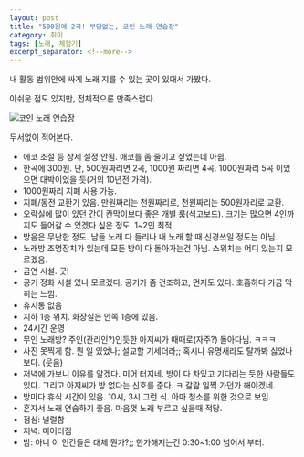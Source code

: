 ```yaml
---
layout: post
title: "500원에 2곡! 부담없는, 코인 노래 연습장"
category: 취미
tags: [노래, 체험기]
excerpt_separator: <!--more-->
---
```


내 활동 범위안에 싸게 노래 지를 수 있는 곳이 있대서 가봤다.
<!--more-->
아쉬운 점도 있지만, 전체적으론 만족스럽다.

![코인 노래 연습장](https://lh3.googleusercontent.com/k0eBdhJpXithKoNOI2f1KKgJEBJhSama034PdyIpMoKQjwiibis4zSPq9-SDENyeCZsMFzE0Sb8=s600 "무엇보다 싸서 좋은 코인 노래 연습장")

두서없이 적어본다.

- 에코 조절 등 상세 설정 안됨. 애코를 좀 줄이고 싶었는데 아쉽.
- 한곡에 300원. 단, 500원짜리면 2곡, 1000원 짜리면 4곡. 1000원짜리 5곡 이었으면 대박이었을 듯(거의 10년전 가격).
- 1000원짜리 지폐 사용 가능.
- 지폐/동전 교환기 있음. 만원짜리는 천원짜리로, 천원짜리는 500원자리로 교환.
- 오락실에 많이 있던 간이 칸막이보다 좋은 개별 룸(석고보드). 크기는 많으면 4인까지도 들어갈 수 있겠다 싶은 정도. 1~2인 최적.
- 방음은 무난한 정도. 남들 노래 다 들리나 내 노래 할 때 신경쓰일 정도는 아님.
- 노래방 조명장치가 있는데 모든 방이 다 돌아가는건 아님. 스위치는 어디 있는지 모르겠음.
- 금연 시설. 굿!
- 공기 정화 시설 있나 모르겠다. 공기가 좀 건조하고, 먼지도 있다. 호흡하다 가끔 막히는 느낌.
- 휴지통 없음
- 지하 1층 위치. 화장실은 안쪽 1층에 있음.
- 24시간 운영
- 무인 노래방? 주인(관리인?)인듯한 아저씨가 때때로(자주?) 돌아다님. ㅋㅋㅋ
- 사진 못찍게 함. 뭔 일 있었나; 설교할 기세더라;; 혹시나 유명새라도 탈까봐 싫었나 보다. (웃음)
- 저녁에 가보니 이유를 알겠다. 미어 터지네. 방이 다 차있고 기다리는 듯한 사람들도 있다. 그리고 아저씨가 방 없다는 신호를 준다. ㅋ 갈람 일찍 가던가 해야겠네.
- 방마다 휴식 시간이 있음. 10시, 3시 그런 식. 아마 청소를 위한 것으로 보임.
- 혼자서 노래 연습하기 좋음. 마음껏 노래 부르고 싶을때 적당.
- 점심: 널럴함
- 저녁: 미어터짐
- 밤: 아니 이 인간들은 대체 뭔가?;; 한가해지는건 0:30~1:00 넘어서 부터.
